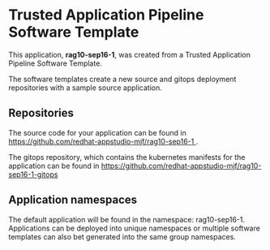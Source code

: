 # Trusted Application Pipeline Software Template

This application, **rag10-sep16-1**, was created from a Trusted Application Pipeline Software Template.

The software templates create a new source and gitops deployment repositories with a sample source application. 

## Repositories

The source code for your application can be found in [https://github.com/redhat-appstudio-mjf/rag10-sep16-1 ](https://github.com/redhat-appstudio-mjf/rag10-sep16-1 ).
 
The gitops repository, which contains the kubernetes manifests for the application can be found in 
[https://github.com/redhat-appstudio-mjf/rag10-sep16-1-gitops ](https://github.com/redhat-appstudio-mjf/rag10-sep16-1-gitops ) 

## Application namespaces 

The default application will be found in the namespace: rag10-sep16-1. Applications can be deployed into unique namespaces or multiple software templates can also bet generated into the same group namespaces.  